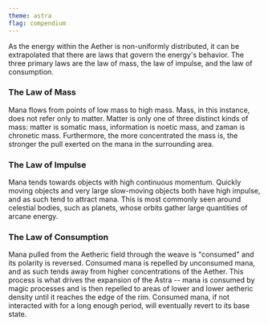 ```yaml
---
theme: astra
flag: compendium
---
```


As the energy within the Aether is non-uniformly distributed, it can be extrapolated that there are laws that govern the energy's behavior. The three primary laws are the law of mass, the law of impulse, and the law of consumption.

### The Law of Mass

Mana flows from points of low mass to high mass. Mass, in this instance, does not refer only to matter. Matter is only one of three distinct kinds of mass: matter is somatic mass, information is noetic mass, and zaman is chronetic mass. Furthermore, the more concentrated the mass is, the stronger the pull exerted on the mana in the surrounding area.

### The Law of Impulse

Mana tends towards objects with high continuous momentum. Quickly moving objects and very large slow-moving objects both have high impulse, and as such tend to attract mana. This is most commonly seen around celestial bodies, such as planets, whose orbits gather large quantities of arcane energy.

### The Law of Consumption

Mana pulled from the Aetheric field through the weave is "consumed" and its polarity is reversed. Consumed mana is repelled by unconsumed mana, and as such tends away from higher concentrations of the Aether. This process is what drives the expansion of the Astra -- mana is consumed by magic processes and is then repelled to areas of lower and lower aetheric density until it reaches the edge of the rim. Consumed mana, if not interacted with for a long enough period, will eventually revert to its base state.
